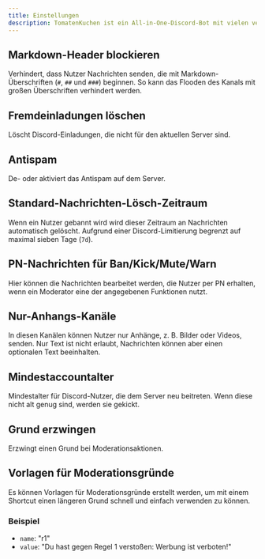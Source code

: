 ```yaml
---
title: Einstellungen
description: TomatenKuchen ist ein All-in-One-Discord-Bot mit vielen verschiedenen Funktionen. Erklärungen zu den möglichen AutoMod-Einstellungen.
---
```


## Markdown-Header blockieren
Verhindert, dass Nutzer Nachrichten senden, die mit Markdown-Überschriften (`#`, `##` und `###`) beginnen. So kann das Flooden des Kanals mit großen Überschriften verhindert werden.

## Fremdeinladungen löschen
Löscht Discord-Einladungen, die nicht für den aktuellen Server sind.

## Antispam
De- oder aktiviert das Antispam auf dem Server.

## Standard-Nachrichten-Lösch-Zeitraum
Wenn ein Nutzer gebannt wird wird dieser Zeitraum an Nachrichten automatisch gelöscht. Aufgrund einer Discord-Limitierung begrenzt auf maximal sieben Tage (`7d`).

## PN-Nachrichten für Ban/Kick/Mute/Warn
Hier können die Nachrichten bearbeitet werden, die Nutzer per PN erhalten, wenn ein Moderator eine der angegebenen Funktionen nutzt.

## Nur-Anhangs-Kanäle
In diesen Kanälen können Nutzer nur Anhänge, z. B. Bilder oder Videos, senden. Nur Text ist nicht erlaubt, Nachrichten können aber einen optionalen Text beeinhalten.

## Mindestaccountalter
Mindestalter für Discord-Nutzer, die dem Server neu beitreten. Wenn diese nicht alt genug sind, werden sie gekickt.

## Grund erzwingen
Erzwingt einen Grund bei Moderationsaktionen.

## Vorlagen für Moderationsgründe
Es können Vorlagen für Moderationsgründe erstellt werden, um mit einem Shortcut einen längeren Grund schnell und einfach verwenden zu können.

### Beispiel
- `name`: "r1"
- `value`: "Du hast gegen Regel 1 verstoßen: Werbung ist verboten!"

